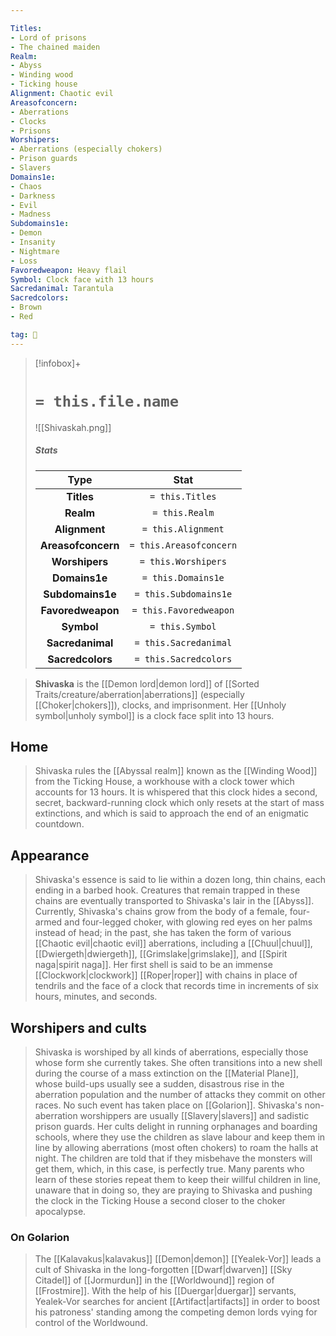 ```yaml
---

Titles:
- Lord of prisons
- The chained maiden
Realm:
- Abyss
- Winding wood
- Ticking house
Alignment: Chaotic evil
Areasofconcern:
- Aberrations
- Clocks
- Prisons
Worshipers:
- Aberrations (especially chokers)
- Prison guards
- Slavers
Domains1e:
- Chaos
- Darkness
- Evil
- Madness
Subdomains1e:
- Demon
- Insanity
- Nightmare
- Loss
Favoredweapon: Heavy flail
Symbol: Clock face with 13 hours
Sacredanimal: Tarantula
Sacredcolors:
- Brown
- Red

tag: 🙏
---
```


> [!infobox]+
> #  `= this.file.name`
> ![[Shivaskah.png]]
> ##### Stats
> Type | Stat |
> :---:|:---:|
> **Titles** | `= this.Titles` |
> **Realm** | `= this.Realm` |
> **Alignment** | `= this.Alignment` |
> **Areasofconcern** | `= this.Areasofconcern` |
> **Worshipers** | `= this.Worshipers` |
> **Domains1e** | `= this.Domains1e` |
> **Subdomains1e** | `= this.Subdomains1e` |
> **Favoredweapon** | `= this.Favoredweapon` |
> **Symbol** | `= this.Symbol` |
> **Sacredanimal** | `= this.Sacredanimal` |
> **Sacredcolors** | `= this.Sacredcolors` |



> **Shivaska** is the [[Demon lord|demon lord]] of [[Sorted Traits/creature/aberration|aberrations]] (especially [[Choker|chokers]]), clocks, and imprisonment. Her [[Unholy symbol|unholy symbol]] is a clock face split into 13 hours.



## Home

> Shivaska rules the [[Abyssal realm]] known as the [[Winding Wood]] from the Ticking House, a workhouse with a clock tower which accounts for 13 hours. It is whispered that this clock hides a second, secret, backward-running clock which only resets at the start of mass extinctions, and which is said to approach the end of an enigmatic countdown.


## Appearance

> Shivaska's essence is said to lie within a dozen long, thin chains, each ending in a barbed hook. Creatures that remain trapped in these chains are eventually transported to Shivaska's lair in the [[Abyss]]. Currently, Shivaska's chains grow from the body of a female, four-armed and four-legged choker, with glowing red eyes on her palms instead of head; in the past, she has taken the form of various [[Chaotic evil|chaotic evil]] aberrations, including a [[Chuul|chuul]], [[Dwiergeth|dwiergeth]], [[Grimslake|grimslake]], and [[Spirit naga|spirit naga]]. Her first shell is said to be an immense [[Clockwork|clockwork]] [[Roper|roper]] with chains in place of tendrils and the face of a clock that records time in increments of six hours, minutes, and seconds.


## Worshipers and cults

> Shivaska is worshiped by all kinds of aberrations, especially those whose form she currently takes. She often transitions into a new shell during the course of a mass extinction on the [[Material Plane]], whose build-ups usually see a sudden, disastrous rise in the aberration population and the number of attacks they commit on other races. No such event has taken place on [[Golarion]].
> Shivaska's non-aberration worshippers are usually [[Slavery|slavers]] and sadistic prison guards. Her cults delight in running orphanages and boarding schools, where they use the children as slave labour and keep them in line by allowing aberrations (most often chokers) to roam the halls at night. The children are told that if they misbehave the monsters will get them, which, in this case, is perfectly true. Many parents who learn of these stories repeat them to keep their willful children in line, unaware that in doing so, they are praying to Shivaska and pushing the clock in the Ticking House a second closer to the choker apocalypse.


### On Golarion

> The [[Kalavakus|kalavakus]] [[Demon|demon]] [[Yealek-Vor]] leads a cult of Shivaska in the long-forgotten [[Dwarf|dwarven]] [[Sky Citadel]] of [[Jormurdun]] in the [[Worldwound]] region of [[Frostmire]]. With the help of his [[Duergar|duergar]] servants, Yealek-Vor searches for ancient [[Artifact|artifacts]] in order to boost his patroness' standing among the competing demon lords vying for control of the Worldwound.








